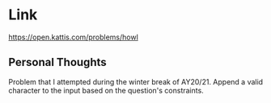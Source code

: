 # Link

https://open.kattis.com/problems/howl

## Personal Thoughts

Problem that I attempted during the winter break of AY20/21. Append a valid character to the input based on the question's constraints.

